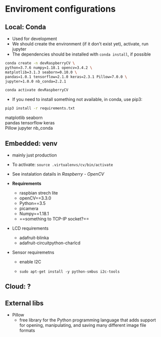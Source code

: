 

# Enviroment configurations

## Local: Conda

* Used for development
* We should create the environment (if it don’t exist yet), activate, run jupyter
* The dependencies should be installed with `conda install`, if possible

```bash
conda create -n devRaspberryCV \
python=3.7.6 numpy=1.18.1 opencv=3.4.2 \
matplotlib=3.1.3 seaborn=0.10.0 \
pandas=1.0.1 tensorflow=2.1.0 keras=2.3.1 Pillow=7.0.0 \
jupyter=1.0.0 nb_conda=2.2.1
```
```bash
conda activate devRaspberryCV
```

* If you need to install something not available, in conda, use pip3:

```bash
pip3 install -r requirements.txt	
```




matplotlib seaborn \
pandas   tensorflow keras \
Pillow jupyter nb_conda

## Embedded: venv
* mainly just production

* To activate: `source .virtualenvs/cv/bin/activate`

* See instalation datails in *Raspberry - OpenCV*

* **Requirements**
  * raspbian strech lite
  * openCV==3.3.0
  * Python==3.5 
  * picamera
  * Numpy==1.18.1
  * ==something to TCP-IP socket?==	
  
* LCD requirements

  * adafruit-blinka
  * adafruit-circuitpython-charlcd

* Sensor requiremetns

  * enable I2C

  * ```
    sudo apt-get install -y python-smbus i2c-tools
    ```

## Cloud: ?







## External libs

* Pillow
  * free library for the Python programming language that adds support for opening, manipulating, and saving many different image file formats